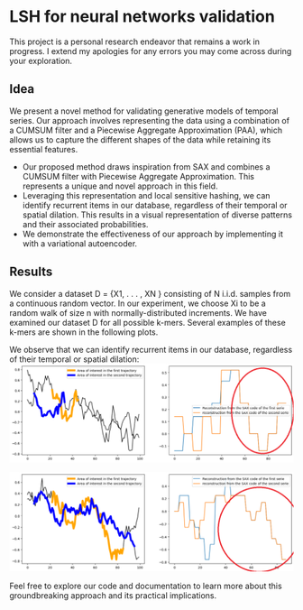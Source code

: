 # LSH for neural networks validation
This project is a personal research endeavor that remains a work in progress. I extend my apologies for any errors you may come across during your exploration.

## Idea
We present a novel method for validating generative models of temporal series. Our approach involves representing the data using a combination of a CUMSUM filter and a Piecewise Aggregate Approximation (PAA), which allows us to capture the different shapes of the data while retaining its essential features.

- Our proposed method draws inspiration from SAX and combines a CUMSUM filter with Piecewise Aggregate Approximation. This represents a unique and novel approach in this field.
- Leveraging this representation and local sensitive hashing, we can identify recurrent items in our database, regardless of their temporal or spatial dilation. This results in a visual representation of diverse patterns and their associated probabilities.
- We demonstrate the effectiveness of our approach by implementing it with a variational autoencoder.

## Results 
We consider a dataset D = {X1, . . . , XN } consisting of N i.i.d. samples from a continuous random vector. In our experiment, we choose Xi to be a random walk of size n with normally-distributed increments.
We have examined our dataset D for all possible k-mers. Several examples of these k-mers are shown in the following plots.

We observe that we can identify recurrent items in our database, regardless of their temporal or spatial dilation:
![Alt Text](https://github.com/c1adrien/LSH_for_neural_networks_validation/blob/main/LSH/results/area_of_interest_two_trajectory.png)



![Alt Text](https://github.com/c1adrien/LSH_for_neural_networks_validation/blob/main/LSH/results/second%20pattern.png)


Feel free to explore our code and documentation to learn more about this groundbreaking approach and its practical implications.

